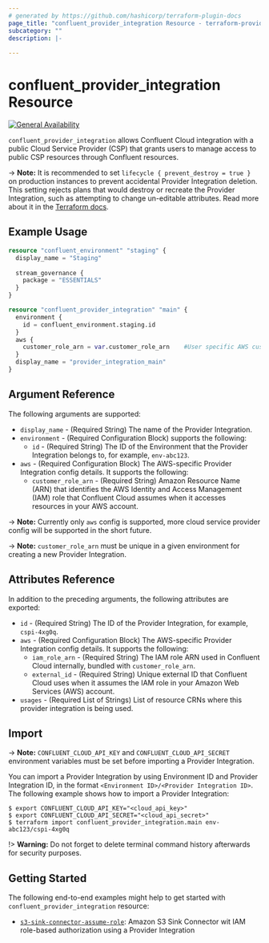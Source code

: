 ```yaml
---
# generated by https://github.com/hashicorp/terraform-plugin-docs
page_title: "confluent_provider_integration Resource - terraform-provider-confluent"
subcategory: ""
description: |-
  
---
```


# confluent_provider_integration Resource

[![General Availability](https://img.shields.io/badge/Lifecycle%20Stage-General%20Availability-%2345c6e8)](https://docs.confluent.io/cloud/current/api.html#section/Versioning/API-Lifecycle-Policy)

`confluent_provider_integration` allows Confluent Cloud integration with a public Cloud Service Provider (CSP) that grants users to manage access to public CSP resources through Confluent resources.

-> **Note:** It is recommended to set `lifecycle { prevent_destroy = true }` on production instances to prevent accidental Provider Integration deletion. This setting rejects plans that would destroy or recreate the Provider Integration, such as attempting to change un-editable attributes. Read more about it in the [Terraform docs](https://www.terraform.io/language/meta-arguments/lifecycle#prevent_destroy).

## Example Usage

```terraform
resource "confluent_environment" "staging" {
  display_name = "Staging"
  
  stream_governance {
    package = "ESSENTIALS"
  }
}

resource "confluent_provider_integration" "main" {
  environment {
    id = confluent_environment.staging.id
  }
  aws {
    customer_role_arn = var.customer_role_arn    #User specific AWS customer IAM role ARN
  }
  display_name = "provider_integration_main"
}
```

<!-- schema generated by tfplugindocs -->
## Argument Reference

The following arguments are supported:

- `display_name` - (Required String) The name of the Provider Integration.
- `environment` - (Required Configuration Block) supports the following:
    - `id` - (Required String) The ID of the Environment that the Provider Integration belongs to, for example, `env-abc123`.
- `aws` - (Required Configuration Block) The AWS-specific Provider Integration config details. It supports the following:
    - `customer_role_arn` - (Required String) Amazon Resource Name (ARN) that identifies the AWS Identity and Access Management (IAM) role that Confluent Cloud assumes when it accesses resources in your AWS account.

-> **Note:** Currently only `aws` config is supported, more cloud service provider config will be supported in the short future.

-> **Note:** `customer_role_arn` must be unique in a given environment for creating a new Provider Integration.

## Attributes Reference

In addition to the preceding arguments, the following attributes are exported:

- `id` - (Required String) The ID of the Provider Integration, for example, `cspi-4xg0q`.
- `aws` - (Required Configuration Block) The AWS-specific Provider Integration config details. It supports the following:
    - `iam_role_arn` - (Required String) The IAM role ARN used in Confluent Cloud internally, bundled with `customer_role_arn`.
    - `external_id` - (Required String) Unique external ID that Confluent Cloud uses when it assumes the IAM role in your Amazon Web Services (AWS) account.
- `usages` - (Required List of Strings) List of resource CRNs where this provider integration is being used.

## Import

-> **Note:** `CONFLUENT_CLOUD_API_KEY` and `CONFLUENT_CLOUD_API_SECRET` environment variables must be set before importing a Provider Integration.

You can import a Provider Integration by using Environment ID and Provider Integration ID, in the format `<Environment ID>/<Provider Integration ID>`. The following example shows how to import a Provider Integration:

```shell
$ export CONFLUENT_CLOUD_API_KEY="<cloud_api_key>"
$ export CONFLUENT_CLOUD_API_SECRET="<cloud_api_secret>"
$ terraform import confluent_provider_integration.main env-abc123/cspi-4xg0q
```

!> **Warning:** Do not forget to delete terminal command history afterwards for security purposes.

## Getting Started
The following end-to-end examples might help to get started with `confluent_provider_integration` resource:
* [`s3-sink-connector-assume-role`](https://github.com/confluentinc/terraform-provider-confluent/tree/master/examples/configurations/connectors/s3-sink-connector-assume-role): Amazon S3 Sink Connector wit IAM role-based authorization using a Provider Integration
